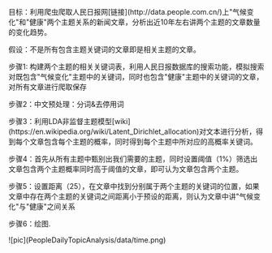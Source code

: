 <p>目标：利用爬虫爬取人民日报网[链接](http://data.people.com.cn/)上"气候变化"和"健康"两个主题关系的新闻文章，分析出近10年左右讲两个主题的文章数量的变化趋势。</p>
<p>假设：不是所有包含主题关键词的文章即是相关主题的文章。</p>
<p>步骤1: 构建两个主题的相关关键词表，利用人民日报数据库的搜索功能，模拟搜索对既包含"气候变化"主题中的关键词，同时也包含"健康"主题中的关键词的文章，对所有文章进行爬取保存</p>
<p>步骤2：中文预处理：分词&去停用词</p>
<p>步骤3：利用LDA非监督主题模型[wiki](https://en.wikipedia.org/wiki/Latent_Dirichlet_allocation)对文本进行分析，得到每个文章包含每个主题的概率，同时得到每个主题中所对应的高概率关键词。</p>
<p>步骤4：首先从所有主题中甄别出我们需要的主题，同时设置阈值（1%）筛选出文章包含两个主题概率同时高于阈值的文章，即可认为文章包含两个主题。</p>
<p>步骤5：设置距离（25），在文章中找到分别属于两个主题的关键词的位置，如果文章中存在两个主题的关键词之间距离小于预设的距离，则认为文章中讲"气候变化"与"健康"之间关系</p>
<p>步骤6：绘图.</p>
![pic](PeopleDailyTopicAnalysis/data/time.png)
